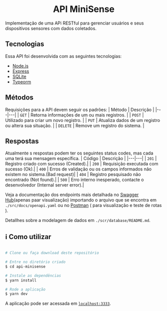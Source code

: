 <h1 align="center">API MiniSense</h1>

Implementação de uma APi RESTful para gerenciar usuários e seus dispositivos sensores com dados coletados.

## Tecnologias

Essa API foi desenvolvida com as seguintes tecnologias:

- [Node.js](https://nodejs.org/en/)
- [Express](https://expressjs.com/pt-br/)
- [SQLite](https://www.sqlite.org/index.html)
- [Typeorm](https://typeorm.io/#/)


## Métodos
Requisições para a API devem seguir os padrões:
| Método | Descrição |
|---|---|
| `GET` | Retorna informações de um ou mais registros. |
| `POST` | Utilizado para criar um novo registro. |
| `PUT` | Atualiza dados de um registro ou altera sua situação. |
| `DELETE` | Remove um registro do sistema. |

## Respostas
Atualmente s respostas podem ter os seguintes status codes, mas cada uma terá sua mensagem específica.
| Código | Descrição |
|---|---|
| `201` | Registro criado com sucesso (Created).|
| `200` | Requisição executada com sucesso (Ok).|
| `400` | Erros de validação ou os campos informados não existem no sistema.(Bad request)|
| `404` | Registro pesquisado não encontrado (Not found).|
| `500` | Erro interno inesperado, contacte o desenvolvedor (Internal server error).|

Veja a documentação dos endpoints mais detalhada no [Swagger Hub](https://app.swaggerhub.com/search)(apenas paar visualização) importando o arquivo que se encontra em ```./src/docs/openapi.yaml``` ou no [Postman](https://documenter.getpostman.com/view/12220263/TzeXn8Xa) ( para visualização e teste  de rotas ).

Detallhes sobre a modelagem de dados em ```./scr/database/README.md```.

## :information_source: Como utilizar

```bash

# Clone ou faça download deste repositório

# Entre no diretório criado
$ cd api-minisense

# Instale as dependências
$ yarn install 

# Rode a aplicação
$ yarn dev
```
A aplicação pode ser acessada em [`localhost:3333`](http://localhost:3333).
